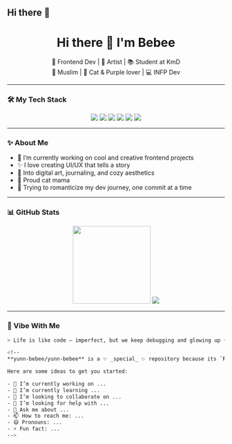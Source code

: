 ## Hi there 👋
<h1 align="center">Hi there 👋 I'm Bebee</h1>

<p align="center">
  🌙 Frontend Dev | 🎨 Artist | 📚 Student at KmD <br>
  🧕 Muslim | 💜 Cat & Purple lover | 💻 INFP Dev
</p>

---

### 🛠️ My Tech Stack
<div align="center">
  <img src="https://img.shields.io/badge/HTML5-E34F26?style=for-the-badge&logo=html5&logoColor=white"/>
  <img src="https://img.shields.io/badge/CSS3-1572B6?style=for-the-badge&logo=css3&logoColor=white"/>
  <img src="https://img.shields.io/badge/TailwindCSS-38B2AC?style=for-the-badge&logo=tailwind-css&logoColor=white"/>
  <img src="https://img.shields.io/badge/JavaScript-F7DF1E?style=for-the-badge&logo=javascript&logoColor=black"/>
  <img src="https://img.shields.io/badge/TypeScript-007ACC?style=for-the-badge&logo=typescript&logoColor=white"/>
  <img src="https://img.shields.io/badge/React-61DAFB?style=for-the-badge&logo=react&logoColor=black"/>
</div>

---

### ✨ About Me
- 🌸 I’m currently working on cool and creative frontend projects
- ✨ I love creating UI/UX that tells a story
- 💖 Into digital art, journaling, and cozy aesthetics
- 🐾 Proud cat mama
- 📅 Trying to romanticize my dev journey, one commit at a time

---

### 📊 GitHub Stats

<p align="center">
  <img src="https://github-readme-stats.vercel.app/api?username=beebee-git&show_icons=true&theme=radical&border_radius=15" height="180"/>
  <img src="https://github-readme-stats.vercel.app/api/top-langs/?username=beebee-git&layout=compact&theme=radical&border_radius=15"/>
</p>

---

### 🌌 Vibe With Me

```bash
> Life is like code — imperfect, but we keep debugging and glowing up ✨

<!--
**yunn-bebee/yunn-bebee** is a ✨ _special_ ✨ repository because its `README.md` (this file) appears on your GitHub profile.

Here are some ideas to get you started:

- 🔭 I’m currently working on ...
- 🌱 I’m currently learning ...
- 👯 I’m looking to collaborate on ...
- 🤔 I’m looking for help with ...
- 💬 Ask me about ...
- 📫 How to reach me: ...
- 😄 Pronouns: ...
- ⚡ Fun fact: ...
-->
